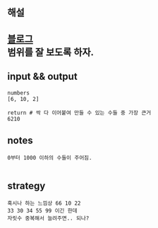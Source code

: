 ## 해설
[블로그](https://wooaoe.tistory.com/82)  
범위를 잘 보도록 하자.
---


## input && output
```
numbers
[6, 10, 2]

return # 싹 다 이어붙여 만들 수 있는 수들 중 가장 큰거
6210

```

## notes
```
0부터 1000 이하의 수들이 주어짐.


```

## strategy
```
혹시나 하는 느낌상 66 10 22
33 30 34 55 99 이긴 한데
자릿수 중복해서 늘려주면.. 되나?
```
